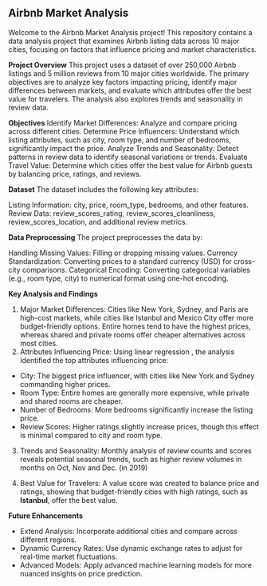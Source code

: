 ## **Airbnb Market Analysis**
Welcome to the Airbnb Market Analysis project! This repository contains a data analysis project that examines Airbnb listing data across 10 major cities, focusing on factors that influence pricing and market characteristics.

**Project Overview**
This project uses a dataset of over 250,000 Airbnb listings and 5 million reviews from 10 major cities worldwide. The primary objectives are to analyze key factors impacting pricing, identify major differences between markets, and evaluate which attributes offer the best value for travelers. The analysis also explores trends and seasonality in review data.

**Objectives**
Identify Market Differences: Analyze and compare pricing across different cities.
Determine Price Influencers: Understand which listing attributes, such as city, room type, and number of bedrooms, significantly impact the price.
Analyze Trends and Seasonality: Detect patterns in review data to identify seasonal variations or trends.
Evaluate Travel Value: Determine which cities offer the best value for Airbnb guests by balancing price, ratings, and reviews.

**Dataset**
The dataset includes the following key attributes:

Listing Information: city, price, room_type, bedrooms, and other features.
Review Data: review_scores_rating, review_scores_cleanliness, review_scores_location, and additional review metrics.

**Data Preprocessing**
The project preprocesses the data by:

Handling Missing Values: Filling or dropping missing values.
Currency Standardization: Converting prices to a standard currency (USD) for cross-city comparisons.
Categorical Encoding: Converting categorical variables (e.g., room type, city) to numerical format using one-hot encoding.

**Key Analysis and Findings**
1. Major Market Differences:
Cities like New York, Sydney, and Paris are high-cost markets, while cities like Istanbul and Mexico City offer more budget-friendly options.
Entire homes tend to have the highest prices, whereas shared and private rooms offer cheaper alternatives across most cities.
2. Attributes Influencing Price:
Using linear regression , the analysis identified the top attributes influencing price:

- City: The biggest price influencer, with cities like New York and Sydney commanding higher prices.
- Room Type: Entire homes are generally more expensive, while private and shared rooms are cheaper.
- Number of Bedrooms: More bedrooms significantly increase the listing price.
- Review Scores: Higher ratings slightly increase prices, though this effect is minimal compared to city and room type.
  
3. Trends and Seasonality:
Monthly analysis of review counts and scores reveals potential seasonal trends, such as higher review volumes in months on Oct, Nov and Dec. (in 2019)

4. Best Value for Travelers:
A value score was created to balance price and ratings, showing that budget-friendly cities with high ratings, such as **Istanbul**, offer the best value.

**Future Enhancements**
- Extend Analysis: Incorporate additional cities and compare across different regions.
- Dynamic Currency Rates: Use dynamic exchange rates to adjust for real-time market fluctuations.
- Advanced Models: Apply advanced machine learning models for more nuanced insights on price prediction.
